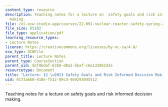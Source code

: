 ```yaml
---
content_type: resource
description: Teaching notes for a lecture on  safety goals and risk informed decision
  making.
file: /ol-ocw-studio-app/courses/22-091-nuclear-reactor-safety-spring-2008/0173a6b0418ef51289cd469293045512_MIT22_091S08_lec12note.pdf
file_size: 65182
file_type: application/pdf
learning_resource_types:
- Lecture Notes
license: https://creativecommons.org/licenses/by-nc-sa/4.0/
ocw_type: OCWFile
parent_title: Lecture Notes
parent_type: CourseSection
parent_uid: 5bf0bdaf-63b8-d8a3-bbaf-c6a132061d3e
resourcetype: Document
title: "Lecture: 12 \u2013 Safety Goals and Risk Informed Decision Making"
uid: 0173a6b0-418e-f512-89cd-469293045512
---
```

Teaching notes for a lecture on  safety goals and risk informed decision making.
